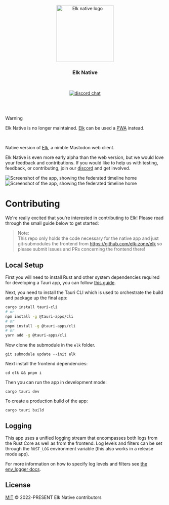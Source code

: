 <p align="center">
  <img width="180" src="./logo.png" alt="Elk native logo">
</p>
<h3 align="center">Elk Native</h3>
<br/>
<p align="center">
  <a href="https://chat.elk.zone"><img src="https://img.shields.io/badge/chat-discord-blue?style=flat&logo=discord" alt="discord chat"></a>
</p>
<br/>

<br>

> [!WARNING]
> Elk Native is no longer maintained. [Elk](https://github.com/elk-zone/elk) can be used a [PWA](https://docs.elk.zone/pwa) instead.

<br>

Native version of [Elk](https://github.com/elk-zone/elk), a nimble Mastodon web client.

Elk Native is even more early alpha than the web version, but we would love your feedback and contributions. If you would like to help us with testing, feedback, or contributing, join our [discord](https://chat.elk.zone) and get involved.

![Screenshot of the app, showing the federated timeline home](./Screenshot-light.png#gh-light-mode-only)
![Screenshot of the app, showing the federated timeline home](./Screenshot-dark.png#gh-dark-mode-only)

# Contributing

We're really excited that you're interested in contributing to Elk! Please read through the small guide below to get started:

> Note: 
> <br>
> This repo only holds the code necessary for the native app and just git-submodules the frontend from https://github.com/elk-zone/elk so please submit Issues and PRs concerning the frontend there! 

## Local Setup

First you will need to install Rust and other system dependencies required for developing a Tauri app, you can follow [this guide](https://tauri.app/v1/guides/getting-started/prerequisites).

Next, you need to install the Tauri CLI which is used to orchestrate the build and package up the final app:

```sh
cargo install tauri-cli
# or
npm install -g @tauri-apps/cli
# or 
pnpm install -g @tauri-apps/cli
# or
yarn add -g @tauri-apps/cli
```

Now clone the submodule in the `elk` folder.

```
git submodule update --init elk
```

Next install the frontend dependencies:

```
cd elk && pnpm i
```

Then you can run the app in development mode:

```
cargo tauri dev
```

To create a production build of the app:

```
cargo tauri build
```

## Logging

This app uses a unified logging stream that encompasses both logs from the Rust Core as well as from the frontend. Log levels and filters can be set through the `RUST_LOG` environment variable (this also works in a release mode app).

For more information on how to specify log levels and filters see [the env_logger docs](https://docs.rs/env_logger/latest/env_logger/index.html).

## License

[MIT](./LICENSE) &copy; 2022-PRESENT Elk Native contributors
